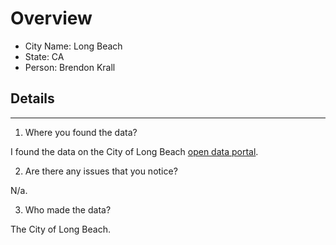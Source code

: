 # Overview
* City Name: Long Beach
* State: CA
* Person: Brendon Krall

## Details
---
1. Where you found the data?

I found the data on the City of Long Beach [open data portal](https://maps.longbeach.gov/maps/city-boundary/). 

2. Are there any issues that you notice?

N/a.  

3. Who made the data?

The City of Long Beach.
